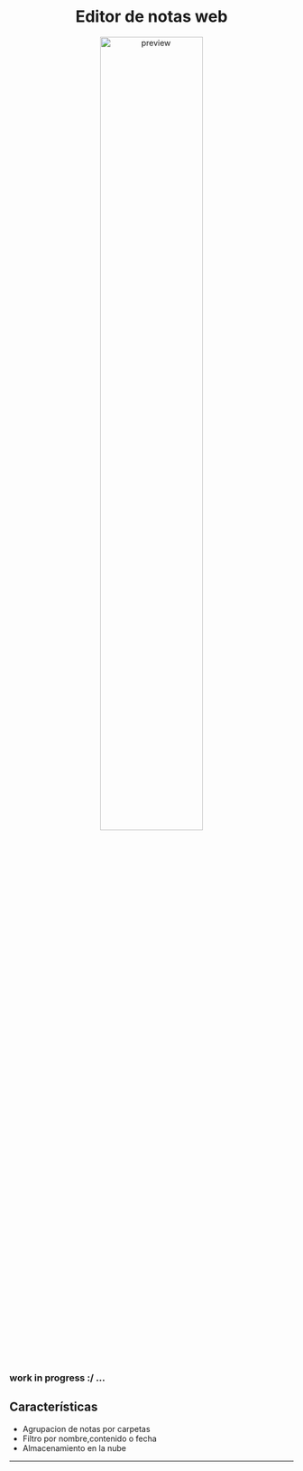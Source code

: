 <h1 align="center">
    Editor de notas web
</h1>

<p align="center">
  <img src="preview-1.png" alt="preview" width="60%">
</p>

### work in progress :/ ...
 
## Características

- Agrupacion de notas por carpetas
- Filtro por nombre,contenido o fecha
- Almacenamiento en la nube
---